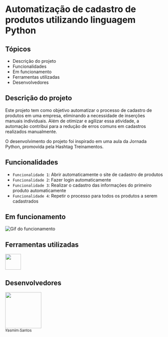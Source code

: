 ﻿# Automatização de cadastro de produtos utilizando linguagem Python

 ## Tópicos
 - Descrição do projeto
 - Funcionalidades
 - Em funcionamento
 - Ferramentas utilizadas
 - Desenvolvedores

## Descrição do projeto
Este projeto tem como objetivo automatizar o processo de cadastro de produtos em uma empresa, eliminando a necessidade de inserções manuais individuais. Além de otimizar e agilizar essa atividade, a automação contribui para a redução de erros comuns em cadastros realizados manualmente.

O desenvolvimento do projeto foi inspirado em uma aula da Jornada Python, promovida pela Hashtag Treinamentos.

## Funcionalidades
- `Funcionalidade 1`: Abrir automaticamente o site de cadastro de produtos
- `Funcionalidade 2`: Fazer login automaticamente
- `Funcionalidade 3`: Realizar o cadastro das informações do primeiro produto automaticamente
- `Funcionalidade 4`: Repetir o processo para todos os produtos a serem cadastrados

## Em funcionamento

![Gif do funcionamento](https://media1.giphy.com/media/v1.Y2lkPTc5MGI3NjExenBvMDdhYzB3bm5xbGlodW4zZDdyNHVpeXhuOWV6bTJiZjk4Z284NCZlcD12MV9pbnRlcm5hbF9naWZfYnlfaWQmY3Q9Zw/SjWgtpOG7s9RZ2hKfU/giphy.gif)

## Ferramentas utilizadas
<img src="https://upload.wikimedia.org/wikipedia/commons/thumb/c/c3/Python-logo-notext.svg/1200px-Python-logo-notext.svg.png" width="50" height="50">

## Desenvolvedores
[<img loading="lazy" src="https://avatars.githubusercontent.com/u/228969646?v=4" width=115><br><sub>Yasmim Santos</sub>](https://github.com/yasmimacs)
   




